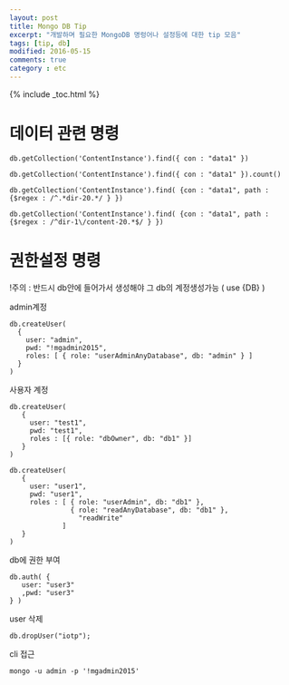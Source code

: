 ```yaml
---
layout: post
title: Mongo DB Tip
excerpt: "개발하며 필요한 MongoDB 명렁어나 설정등에 대한 tip 모음"
tags: [tip, db]
modified: 2016-05-15
comments: true
category : etc
---
```


{% include _toc.html %}


데이터 관련 명령
==============================

`db.getCollection('ContentInstance').find({ con : "data1" })`

`db.getCollection('ContentInstance').find({ con : "data1" }).count()`

`db.getCollection('ContentInstance').find( {con : "data1", path : {$regex : /^.*dir-20.*/ } })`

`db.getCollection('ContentInstance').find( {con : "data1", path : {$regex : /^dir-1\/content-20.*$/ } })`



권한설정 명령
==============================

!주의 : 반드시 db안에 들어가서 생성해야 그 db의 계정생성가능 ( use {DB} )

admin계정

~~~~~
db.createUser(
  {
    user: "admin",
    pwd: "!mgadmin2015",
    roles: [ { role: "userAdminAnyDatabase", db: "admin" } ]
  }
)
~~~~~


사용자 계정

~~~~~
db.createUser(
   {
     user: "test1",
     pwd: "test1",
     roles : [{ role: "dbOwner", db: "db1" }]
   }
)

db.createUser(
   {
     user: "user1",
     pwd: "user1",
     roles : [ { role: "userAdmin", db: "db1" },
               { role: "readAnyDatabase", db: "db1" },
                 "readWrite"
             ]
   }
)
~~~~~


db에 권한 부여

~~~~~
db.auth( {
   user: "user3"
   ,pwd: "user3"
} )
~~~~~


user 삭제

`db.dropUser("iotp");`


cli 접근

`mongo -u admin -p '!mgadmin2015'`